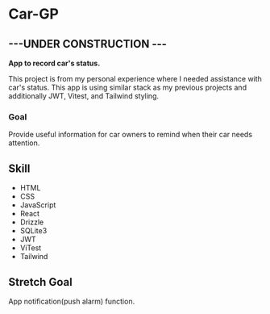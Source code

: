 # Car-GP
## ---UNDER CONSTRUCTION ---

<b>App to record car's status.</b><br>

This project is from my personal experience where I needed assistance with car's status. This app is using similar stack as my previous projects and additionally JWT, Vitest, and Tailwind styling.

### Goal

Provide useful information for car owners to remind when their car needs attention.

## Skill

* HTML
* CSS
* JavaScript
* React
* Drizzle
* SQLite3
* JWT
* ViTest
* Tailwind

## Stretch Goal

App notification(push alarm) function.
